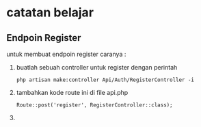 # catatan belajar

## Endpoin Register

untuk membuat endpoin register caranya :

1. buatlah sebuah controller untuk register dengan perintah
    
    ```php artisan make:controller Api/Auth/RegisterController -i```

2. tambahkan kode route ini di file api.php

    ```Route::post('register', RegisterController::class);```

3. 
